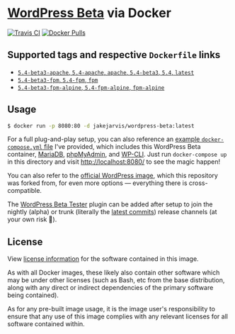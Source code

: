 # [WordPress Beta](https://make.wordpress.org/core/handbook/testing/beta-testing/) via Docker

[![Travis CI](https://img.shields.io/travis/com/jakejarvis/docker-wordpress-beta?label=Travis%20CI&logo=travis)](https://travis-ci.com/jakejarvis/docker-wordpress-beta) [![Docker Pulls](https://img.shields.io/docker/pulls/jakejarvis/wordpress-beta?label=Docker%20Hub&logo=docker)](https://hub.docker.com/r/jakejarvis/wordpress-beta)

## Supported tags and respective `Dockerfile` links

- [`5.4-beta3-apache`, `5.4-apache`, `apache`, `5.4-beta3`, `5.4`, `latest`](https://github.com/jakejarvis/docker-wordpress-beta/blob/451a70586a62f5762af7cbe9cd0a04002c7ef32a/apache/Dockerfile)
- [`5.4-beta3-fpm`, `5.4-fpm`, `fpm`](https://github.com/jakejarvis/docker-wordpress-beta/blob/451a70586a62f5762af7cbe9cd0a04002c7ef32a/fpm/Dockerfile)
- [`5.4-beta3-fpm-alpine`, `5.4-fpm-alpine`, `fpm-alpine`](https://github.com/jakejarvis/docker-wordpress-beta/blob/451a70586a62f5762af7cbe9cd0a04002c7ef32a/fpm-alpine/Dockerfile)

## Usage

```bash
$ docker run -p 8080:80 -d jakejarvis/wordpress-beta:latest
```

For a full plug-and-play setup, you can also reference an [example `docker-compose.yml` file](docker-compose.yml) I've provided, which includes this WordPress Beta container, [MariaDB](https://hub.docker.com/_/mariadb), [phpMyAdmin](https://hub.docker.com/r/phpmyadmin/phpmyadmin/), and [WP-CLI](https://wp-cli.org/). Just run `docker-compose up` in this directory and visit [http://localhost:8080/](http://localhost:8080/) to see the magic happen!

You can also refer to the [official WordPress image](https://hub.docker.com/_/wordpress/), which this repository was forked from, for even more options — everything there is cross-compatible.

The [WordPress Beta Tester](https://wordpress.org/plugins/wordpress-beta-tester/) plugin can be added after setup to join the nightly (alpha) or trunk (literally the [latest commits](https://core.trac.wordpress.org/browser/trunk)) release channels (at your own risk 😬).

## License

View [license information](https://wordpress.org/about/license/) for the software contained in this image.

As with all Docker images, these likely also contain other software which may be under other licenses (such as Bash, etc from the base distribution, along with any direct or indirect dependencies of the primary software being contained).

As for any pre-built image usage, it is the image user's responsibility to ensure that any use of this image complies with any relevant licenses for all software contained within.
